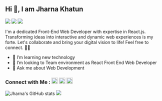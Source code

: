 ## Hi 👋, I am Jharna Khatun
[<img src="https://img.shields.io/badge/linkedin-%230077B5.svg?&style=for-the-badge&logo=linkedin&logoColor=white" />](https://www.linkedin.com/in/jharna-khatun2/) [<img src="https://img.shields.io/badge/twitter-%231DA1F2.svg?&style=for-the-badge&logo=twitter&logoColor=white" />](https://twitter.com/Jharna203) [<img src="https://img.shields.io/badge/gmail-%23EE0000.svg?&style=for-the-badge&logo=gmail&logoColor=white">](mailto:jharnakhatun203@gmail.com) 

I'm a dedicated Front-End Web Developer with expertise in React.js. Transforming ideas into interactive and dynamic web experiences is my forte. Let's collaborate and bring your digital vision to life! Feel free to connect. 🌟🚀

- 🌱 I’m learning new technology
- 👯 I’m looking to Team environment as React Front End Web Developer
- 💬 Ask me about Web Development 

### Connect with Me : [<img src='https://cdn.jsdelivr.net/npm/simple-icons@3.0.1/icons/linkedin.svg' alt='linkedin' height='20'>](https://www.linkedin.com/in/jharna-khatun2/)  [<img src='https://cdn.jsdelivr.net/npm/simple-icons@3.0.1/icons/facebook.svg' alt='facebook' height='20'>](https://www.facebook.com/jharnakhatun2)  [<img src='https://cdn.jsdelivr.net/npm/simple-icons@3.0.1/icons/icloud.svg' alt='website' height='20'>](https://jharna-portfolio.vercel.app/) 

![Jharna's GitHub stats](https://github-readme-stats.vercel.app/api?username=jharnakhatun2&theme=gotham&show_icons=true)
<img src="https://github-readme-streak-stats.herokuapp.com/?user=jharnakhatun2&theme=blue-green" />


